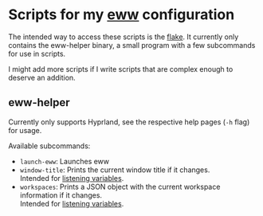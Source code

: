 # Scripts for my [eww](https://github.com/elkowar/eww/) configuration
The intended way to access these scripts is the [flake](flake.nix). It currently only contains the eww-helper binary, a small program with a few subcommands for use in scripts.

I might add more scripts if I write scripts that are complex enough to deserve an addition.

## eww-helper
Currently only supports Hyprland, see the respective help pages (`-h` flag) for usage.

Available subcommands:
- `launch-eww`: Launches eww
- `window-title`: Prints the current window title if it changes. <br>
  Intended for [listening variables](https://elkowar.github.io/eww/configuration.html#adding-dynamic-content).
- `workspaces`: Prints a JSON object with the current workspace information if it changes. <br>
  Intended for [listening variables](https://elkowar.github.io/eww/configuration.html#adding-dynamic-content).
